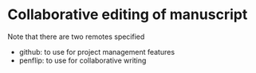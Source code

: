 # Collaborative editing of manuscript

Note that there are two remotes specified
- github: to use for project management features
- penflip: to use for collaborative writing

